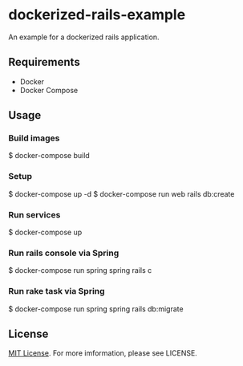 # dockerized-rails-example

An example for a dockerized rails application.

## Requirements

* Docker
* Docker Compose

## Usage

### Build images

$ docker-compose build

### Setup

$ docker-compose up -d
$ docker-compose run web rails db:create

### Run services

$ docker-compose up

### Run rails console via Spring

$ docker-compose run spring spring rails c

### Run rake task via Spring

$ docker-compose run spring spring rails db:migrate

## License

[MIT License](LICENSE). For more imformation, please see LICENSE.
